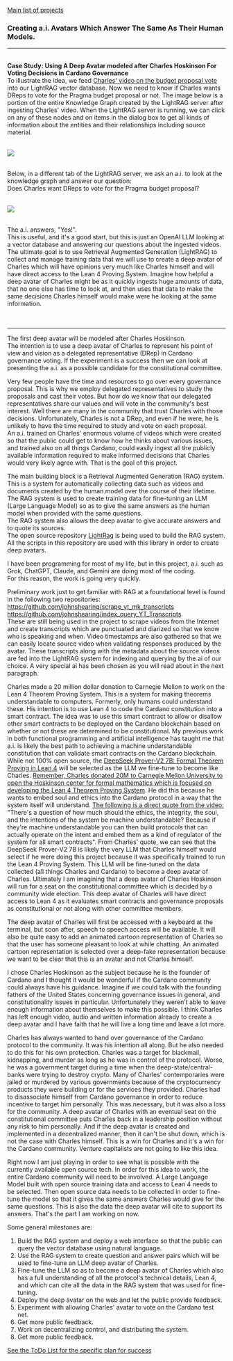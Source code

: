 <a href="https://johnshearing.github.io/">Main list of projects</a>  

### Creating a.i. Avatars Which Answer The Same As Their Human Models.  

---

<br>    
<b>  
Case Study: Using A Deep Avatar modeled after Charles Hoskinson For Voting Decisions in Cardano Governance<br>
</b>  
To illustrate the idea, we feed <a href="https://www.youtube.com/live/_BGKIwReb0o?si=NM88Zm4vJdW146fO">Charles' video on the budget proposal vote</a> into our LightRAG vector database. Now we need to know if Charles wants DReps to vote for the Pragma budget proposal or not. The image below is a portion of the entire Knowledge Graph created by the LightRAG server after ingesting Charles' video. When the LightRAG server is running, we can click on any of these nodes and on items in the dialog box to get all kinds of information about the entities and their relationships including source material.<br>
<br>
<p>
<img src="/_images/c_graph.jpg">
</p>
<br>
Below, in a different tab of the LightRAG server, we ask an a.i. to look at the knowledge graph and answer our question:<br>
Does Charles want DReps to vote for the Pragma budget proposal?<br>
<br>
<p>
<img src="/_images/vote.jpg"><br>
</p>
<br>
The a.i. answers, "Yes!".<br>
This is useful, and it's a good start, but this is just an OpenAI LLM looking at a vector database and answering our questions about the ingested videos. The ultimate goal is to use Retrieval Augmented Generation (LightRAG) to collect and manage training data that we will use to create a deep avatar of Charles which will have opinions very much like Charles himself and will have direct access to the Lean 4 Proving System. Imagine how helpful a deep avatar of Charles might be as it quickly ingests huge amounts of data, that no one else has time to look at, and then uses that data to make the same decisions Charles himself would make were he looking at the same information.<br>
<br>  
<br>  

--- 

The first deep avatar will be modeled after Charles Hoskinson.  
The intention is to use a deep avatar of Charles to represent his point of view and vision as a delegated representative (DRep) in Cardano governance voting. If the experiment is a success then we can look at presenting the a.i. as a possible candidate for the constitutional committee.  

Very few people have the time and resources to go over every governance proposal. This is why we employ delegated representatives to study the proposals and cast their votes. But how do we know that our delegated representatives share our values and will vote in the community's best interest. Well there are many in the community that trust Charles with those decisions. Unfortunately, Charles is not a DRep, and even if he were, he is unlikely to have the time required to study and vote on each proposal.  
An a.i. trained on Charles' enormous volume of videos which were created so that the public could get to know how he thinks about various issues, and trained also on all things Cardano, could easily ingest all the publicly available information required to make informed decisions that Charles would very likely agree with. That is the goal of this project.  

The main building block is a Retrieval Augmented Generation (RAG) system.  
This is a system for automatically collecting data such as videos and documents created by the human model over the course of their lifetime.  
The RAG system is used to create training data for fine-tuning an LLM (Large Language Model) so as to give the same answers as the human model when provided with the same questions.  
The RAG system also allows the deep avatar to give accurate answers and to quote its sources.  
The open source repository [LightRag](https://github.com/HKUDS/LightRAG) is being used to build the RAG system.  
All the scripts in this repository are used with this library in order to create deep avatars.  

I have been programming for most of my life, but in this project, a.i. such as Grok, ChatGPT, Claude, and Gemini are doing most of the coding.  
For this reason, the work is going very quickly.  

Preliminary work just to get familiar with RAG at a foundational level is found in the following two repositories:  
https://github.com/johnshearing/scrape_yt_mk_transcripts  
https://github.com/johnshearing/index_query_YT_Transcripts  
These are still being used in the project to scrape videos from the Internet and create transcripts which are punctuated and diarized so that we know who is speaking and when. Video timestamps are also gathered so that we can easily locate source video when validating responses produced by the avatar. These transcripts along with the metadata about the source videos are fed into the LightRAG system for indexing and querying by the ai of our choice. A very special ai has been chosen as you will read about in the next paragraph.  

Charles made a 20 million dollar donation to Carnegie Mellon to work on the Lean 4 Theorem Proving System. This is a system for making theorems understandable to computers. Formerly, only humans could understand these. His intention is to use Lean 4 to code the Cardano constitution into a smart contract. The idea was to use this smart contract to allow or disallow other smart contracts to be deployed on the Cardano blockchain based on whether or not these are determined to be constitutional. My previous work in both functional programming and artificial intelligence has taught me that a.i. is likely the best path to achieving a machine understandable constitution that can validate smart contracts on the Cardano blockchain. While not 100% open source, the [DeepSeek Prover-V2 7B: Formal Theorem Proving in Lean 4](https://youtu.be/Y-bsdjB21DI?si=F_IE_eNrnWjpMoDZ) will be selected as the LLM we fine-tune to become like Charles. [Remember, Charles donated 20M to Carnegie Mellon University to open the Hoskinson center for formal mathematics which is focused on developing the Lean 4 Theorem Proving System](https://youtu.be/gCLJOrJFLZQ?si=KDRdKWIFGNrXlZFF&t=258). He did this because he wants to embed soul and ethics into the Cardano protocol in a way that the system itself will understand. [The following is a direct quote from the video:](https://www.youtube.com/watch?v=H9wAyW_EcDA&t=1462s) "There's a question of how much should the ethics, the integrity, the soul, and the intentions of the system be machine understandable? Because if they're machine understandable you can then build protocols that can actually operate on the intent and embed them as a kind of regulator of the system for all smart contracts". From Charles' quote, we can see that the DeepSeek Prover-V2 7B is likely the very LLM that Charles himself would select if he were doing this project because it was specifically trained to run the Lean 4 Proving System. This LLM will be fine-tuned on the data collected (all things Charles and Cardano) to become a deep avatar of Charles. Ultimately I am imagining that a deep avatar of Charles Hoskinson will run for a seat on the constitutional committee which is decided by a community wide election. This deep avatar of Charles will have direct access to Lean 4 as it evaluates smart contracts and governance proposals as constitutional or not along with other committee members.  
 
The deep avatar of Charles will first be accessed with a keyboard at the terminal, but soon after, speech to speech access will be available. It will also be quite easy to add an animated cartoon representation of Charles so that the user has someone pleasant to look at while chatting. An animated cartoon representation is selected over a deep-fake representation because we want to be clear that this is an avatar and not Charles himself.  

I chose Charles Hoskinson as the subject because he is the founder of Cardano and I thought it would be wonderful if the Cardano community could always have his guidance. Imagine if we could talk with the founding fathers of the United States concerning governance issues in general, and constitutionality issues in particular. Unfortunately they weren’t able to leave enough information about themselves to make this possible. I think Charles has left enough video, audio and written information already to create a deep avatar and I have faith that he will live a long time and leave a lot more.   

Charles has always wanted to hand over governance of the Cardano protocol to the community. It was his intention all along. But he also needed to do this for his own protection. Charles was a target for blackmail, kidnapping, and murder as long as he was in control of the protocol. Worse, he was a government target during a time when the deep-state/central-banks were trying to destroy crypto. Many of Charles' contemporaries were jailed or murdered by various governments because of the cryptocurrency products they were building or for the services they provided. Charles had to disassociate himself from Cardano governance in order to reduce incentive to target him personally. This was necessary, but it was also a loss for the community. A deep avatar of Charles with an eventual seat on the constitutional committee puts Charles back in a leadership position without any risk to him personally. And if the deep avatar is created and implemented in a decentralized manner, then it can't be shut down, which is not the case with Charles himself. This is a win for Charles and it's a win for the Cardano community. Venture capitalists are not going to like this idea.  

Right now I am just playing in order to see what is possible with the currently available open source tech. In order for this idea to work, the entire Cardano community will need to be involved. A Large Language Model built with open source training data and access to Lean 4 needs to be selected. Then open source data needs to be collected in order to fine-tune the model so that it gives the same answers Charles would give for the same questions. This is also the data the deep avatar will cite to support its answers. That's the part I am working on now.  

Some general milestones are:
1. Build the RAG system and deploy a web interface so that the public can query the vector database using natural language.  
2. Use the RAG system to create question and answer pairs which will be used to fine-tune an LLM deep avatar of Charles.  
3. Fine-tune the LLM so as to become a deep avatar of Charles which also has a full understanding of all the protocol's technical details, Lean 4, and which can cite all the data in the RAG system that was used for fine-tuning.  
4. Deploy the deep avatar on the web and let the public provide feedback.  
5. Experiment with allowing Charles' avatar to vote on the Cardano test net.
6. Get more public feedback.
7. Work on decentralizing control, and distributing the system.
8. Get more public feedback.

[See the ToDo List for the specific plan for success](https://github.com/johnshearing/deep_avatar/blob/main/ToDo.md)
